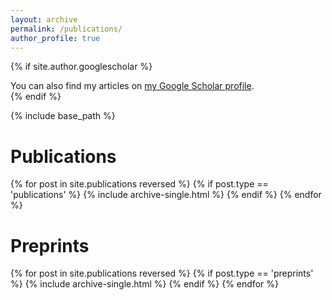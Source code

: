 ```yaml
---
layout: archive
permalink: /publications/
author_profile: true
---
```


{% if site.author.googlescholar %}
  <div class="wordwrap">You can also find my articles on <a href="{{site.author.googlescholar}}">my Google Scholar profile</a>.</div>
{% endif %}

{% include base_path %}

<!-- Publications Section -->
<h1>Publications</h1>
{% for post in site.publications reversed %}
  {% if post.type == 'publications' %}
    {% include archive-single.html %}
  {% endif %}
{% endfor %}

<!-- Preprints Section -->
<h1>Preprints</h1>
{% for post in site.publications reversed %}
  {% if post.type == 'preprints' %}
    {% include archive-single.html %}
  {% endif %}
{% endfor %}
